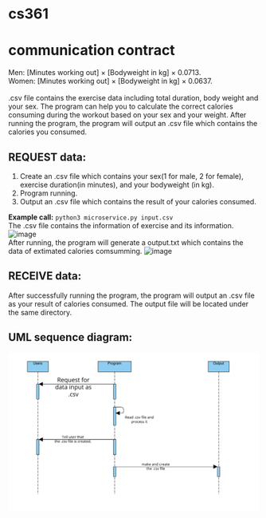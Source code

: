 # cs361

# communication contract
Men: [Minutes working out] × [Bodyweight in kg] × 0.0713. <br>
Women: [Minutes working out] × [Bodyweight in kg] × 0.0637.<br> <br>
.csv file contains the exercise data including total duration, body weight and your sex. The program can help you to calculate the correct calories consuming during the workout based on your sex and your weight. After running the program, the program will output an .csv file which contains the calories you consumed.


## REQUEST data:
1. Create an .csv file which contains your sex(1 for male, 2 for female), exercise duration(in minutes), and your bodyweight (in kg).
2. Program running.
3. Output an .csv file which contains the result of your calories consumed.


**Example call:** `python3 microservice.py input.csv`<br>
The .csv file contains the information of exercise and its information.<br>
<img width="235" alt="image" src="https://github.com/yangcan1/cs361/assets/107888129/6e611fcd-eddd-4560-9105-c8b04874e15a">
<br>After running, the program will generate a output.txt which contains the data of extimated calories comsumming. 
<img width="450" alt="image" src="https://github.com/yangcan1/cs361/assets/107888129/0605d5e0-576b-48e3-8142-8f1df805bc0c">



## RECEIVE data:
After successfully running the program, the program will output an .csv file as your result of calories consumed. The output file will be located under the same directory.
## UML sequence diagram:
![ezcv logo](https://github.com/yangcan1/cs361/blob/main/UML%20image.png)

